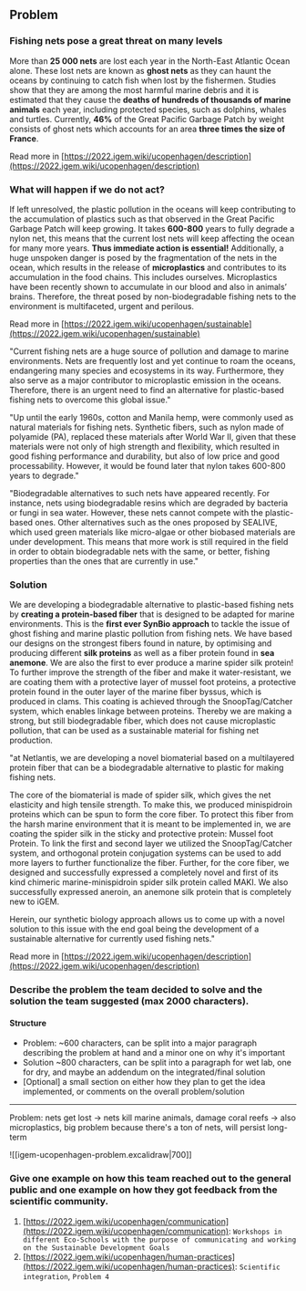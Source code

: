 
## Problem

### Fishing nets pose a great threat on many levels

More than **25 000 nets** are lost each year in the North-East Atlantic Ocean alone. These lost nets are known as **ghost nets** as they can haunt the oceans by continuing to catch fish when lost by the fishermen. Studies show that they are among the most harmful marine debris and it is estimated that they cause the **deaths of hundreds of thousands of marine animals** each year, including protected species, such as dolphins, whales and turtles. Currently, **46%** of the Great Pacific Garbage Patch by weight consists of ghost nets which accounts for an area **three times the size of France**.

Read more in [https://2022.igem.wiki/ucopenhagen/description](https://2022.igem.wiki/ucopenhagen/description)

### What will happen if we do not act?

If left unresolved, the plastic pollution in the oceans will keep contributing to the accumulation of plastics such as that observed in the Great Pacific Garbage Patch will keep growing. It takes **600-800** years to fully degrade a nylon net, this means that the current lost nets will keep affecting the ocean for many more years. **Thus immediate action is essential!** Additionally, a huge unspoken danger is posed by the fragmentation of the nets in the ocean, which results in the release of **microplastics** and contributes to its accumulation in the food chains. This includes ourselves. Microplastics have been recently shown to accumulate in our blood and also in animals’ brains. Therefore, the threat posed by non-biodegradable fishing nets to the environment is multifaceted, urgent and perilous.

Read more in [https://2022.igem.wiki/ucopenhagen/sustainable](https://2022.igem.wiki/ucopenhagen/sustainable)

"Current fishing nets are a huge source of pollution and damage to marine environments. Nets are frequently lost and yet continue to roam the oceans, endangering many species and ecosystems in its way. Furthermore, they also serve as a major contributor to microplastic emission in the oceans. Therefore, there is an urgent need to find an alternative for plastic-based fishing nets to overcome this global issue."

"Up until the early 1960s, cotton and Manila hemp, were commonly used as natural materials for fishing nets. Synthetic fibers, such as nylon made of polyamide (PA), replaced these materials after World War II, given that these materials were not only of high strength and flexibility, which resulted in good fishing performance and durability, but also of low price and good processability. However, it would be found later that nylon takes 600-800 years to degrade."

"Biodegradable alternatives to such nets have appeared recently. For instance, nets using biodegradable resins which are degraded by bacteria or fungi in sea water. However, these nets cannot compete with the plastic-based ones. Other alternatives such as the ones proposed by SEALIVE, which used green materials like micro-algae or other biobased materials are under development. This means that more work is still required in the field in order to obtain biodegradable nets with the same, or better, fishing properties than the ones that are currently in use."

### Solution

We are developing a biodegradable alternative to plastic-based fishing nets by **creating a protein-based fiber** that is designed to be adapted for marine environments. This is the **first ever SynBio approach** to tackle the issue of ghost fishing and marine plastic pollution from fishing nets. We have based our designs on the strongest fibers found in nature, by optimising and producing different **silk proteins** as well as a fiber protein found in **sea anemone**. We are also the first to ever produce a marine spider silk protein! To further improve the strength of the fiber and make it water-resistant, we are coating them with a protective layer of mussel foot proteins, a protective protein found in the outer layer of the marine fiber byssus, which is produced in clams. This coating is achieved through the SnoopTag/Catcher system, which enables linkage between proteins. Thereby we are making a strong, but still biodegradable fiber, which does not cause microplastic pollution, that can be used as a sustainable material for fishing net production.

"at Netlantis, we are developing a novel biomaterial based on a multilayered protein fiber that can be a biodegradable alternative to plastic for making fishing nets.

The core of the biomaterial is made of spider silk, which gives the net elasticity and high tensile strength. To make this, we produced minispidroin proteins which can be spun to form the core fiber. To protect this fiber from the harsh marine environment that it is meant to be implemented in, we are coating the spider silk in the sticky and protective protein: Mussel foot Protein. To link the first and second layer we utilized the SnoopTag/Catcher system, and orthogonal protein conjugation systems can be used to add more layers to further functionalize the fiber. Further, for the core fiber, we designed and successfully expressed a completely novel and first of its kind chimeric marine-minispidroin spider silk protein called MAKI. We also successfully expressed aneroin, an anemone silk protein that is completely new to iGEM.

Herein, our synthetic biology approach allows us to come up with a novel solution to this issue with the end goal being the development of a sustainable alternative for currently used fishing nets."

Read more in [https://2022.igem.wiki/ucopenhagen/description](https://2022.igem.wiki/ucopenhagen/description)

### Describe the problem the team decided to solve and the solution the team suggested (max 2000 characters).

#### Structure

- Problem: ~600 characters, can be split into a major paragraph describing the problem at hand and a minor one on why it's important
- Solution ~800 characters, can be split into a paragraph for wet lab, one for dry, and maybe an addendum on the integrated/final solution
- \[Optional\] a small section on either how they plan to get the idea implemented, or comments on the overall problem/solution

---

Problem: nets get lost -> nets kill marine animals, damage coral reefs
-> also microplastics, big problem because there's a ton of nets, will persist long-term

![[igem-ucopenhagen-problem.excalidraw|700]]

### Give one example on how this team reached out to the general public and one example on how they got feedback from the scientific community.

1. [https://2022.igem.wiki/ucopenhagen/communication](https://2022.igem.wiki/ucopenhagen/communication): `Workshops in different Eco-Schools with the purpose of communicating and working on the Sustainable Development Goals`
2. [https://2022.igem.wiki/ucopenhagen/human-practices](https://2022.igem.wiki/ucopenhagen/human-practices): `Scientific integration`, `Problem 4`